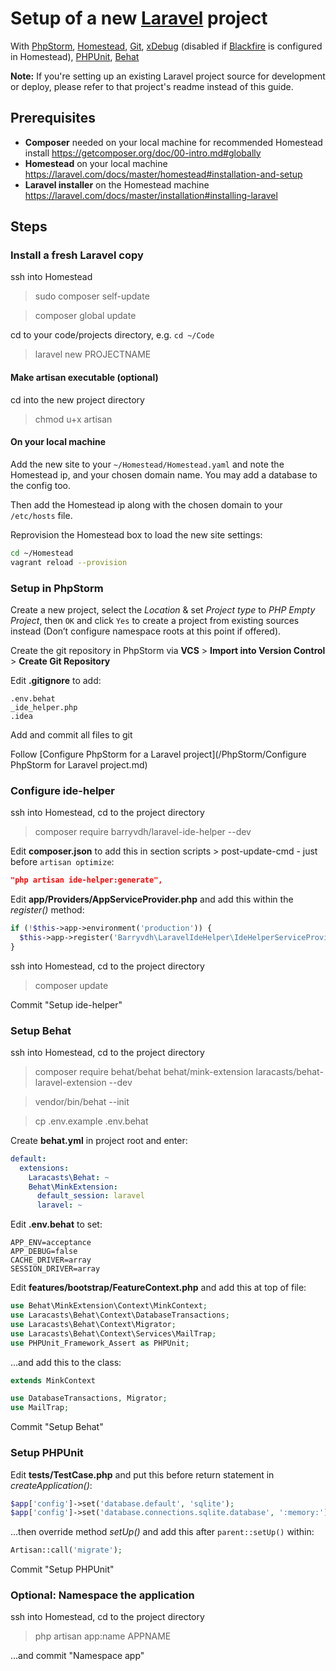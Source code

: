 # Setup of a new [Laravel](http://laravel.com) project
With [PhpStorm](https://www.jetbrains.com/phpstorm/), [Homestead](https://github.com/laravel/homestead), [Git](http://git-scm.com), [xDebug](http://xdebug.org) (disabled if [Blackfire](https://blackfire.io) is configured in Homestead), [PHPUnit](https://phpunit.de), [Behat](http://behat.org/)

**Note:** If you're setting up an existing Laravel project source for development or deploy, please refer to that project's readme instead of this guide.

## Prerequisites
- **Composer** needed on your local machine for recommended Homestead install
https://getcomposer.org/doc/00-intro.md#globally
- **Homestead** on your local machine
https://laravel.com/docs/master/homestead#installation-and-setup
- **Laravel installer** on the Homestead machine
https://laravel.com/docs/master/installation#installing-laravel

## Steps

### Install a fresh Laravel copy

ssh into Homestead
> sudo composer self-update

> composer global update

cd to your code/projects directory, e.g. `cd ~/Code`
> laravel new PROJECTNAME

#### Make artisan executable (optional)
cd into the new project directory
> chmod u+x artisan

#### On your local machine
Add the new site to your `~/Homestead/Homestead.yaml` and note the Homestead ip, and your chosen domain name. You may add a database to the config too.

Then add the Homestead ip along with the chosen domain to your `/etc/hosts` file.

Reprovision the Homestead box to load the new site settings:

``` bash
cd ~/Homestead
vagrant reload --provision
```

### Setup in PhpStorm
Create a new project, select the *Location* & set *Project type* to *PHP Empty Project*, then `OK` and click `Yes` to create a project from existing sources instead (Don’t configure namespace roots at this point if offered).

Create the git repository in PhpStorm via __VCS__ > __Import into Version Control__ > __Create Git Repository__

Edit **.gitignore** to add:

```
.env.behat
_ide_helper.php
.idea
```

Add and commit all files to git

Follow [Configure PhpStorm for a Laravel project](/PhpStorm/Configure PhpStorm for Laravel project.md)

### Configure ide-helper
ssh into Homestead, cd to the project directory
> composer require barryvdh/laravel-ide-helper --dev

Edit **composer.json** to add this in section scripts > post-update-cmd - just before `artisan optimize`:

```json
"php artisan ide-helper:generate",
```

Edit **app/Providers/AppServiceProvider.php** and add this within the *register()* method:

```php
if (!$this->app->environment('production')) {
  $this->app->register('Barryvdh\LaravelIdeHelper\IdeHelperServiceProvider');
}
```

ssh into Homestead, cd to the project directory
> composer update

Commit "Setup ide-helper"

### Setup Behat
ssh into Homestead, cd to the project directory
> composer require behat/behat behat/mink-extension laracasts/behat-laravel-extension --dev

> vendor/bin/behat --init

> cp .env.example .env.behat

Create **behat.yml** in project root and enter:

```yml
default:
  extensions:
    Laracasts\Behat: ~
    Behat\MinkExtension:
      default_session: laravel
      laravel: ~
```

Edit **.env.behat** to set:

```
APP_ENV=acceptance
APP_DEBUG=false
CACHE_DRIVER=array
SESSION_DRIVER=array
```

Edit **features/bootstrap/FeatureContext.php** and add this at top of file:

```php
use Behat\MinkExtension\Context\MinkContext;
use Laracasts\Behat\Context\DatabaseTransactions;
use Laracasts\Behat\Context\Migrator;
use Laracasts\Behat\Context\Services\MailTrap;
use PHPUnit_Framework_Assert as PHPUnit;
```

…and add this to the class:

```php
extends MinkContext
```

```php
use DatabaseTransactions, Migrator;
use MailTrap;
```

Commit "Setup Behat"

### Setup PHPUnit
Edit **tests/TestCase.php** and put this before return statement in *createApplication()*:

```php
$app['config']->set('database.default', 'sqlite');
$app['config']->set('database.connections.sqlite.database', ':memory:');
```

…then override method *setUp()* and add this after `parent::setUp()` within:

```php
Artisan::call('migrate');
```

Commit "Setup PHPUnit"

### Optional: Namespace the application
ssh into Homestead, cd to the project directory
> php artisan app:name APPNAME

…and commit "Namespace app"
